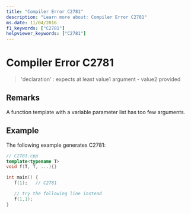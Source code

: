 ```yaml
---
title: "Compiler Error C2781"
description: "Learn more about: Compiler Error C2781"
ms.date: 11/04/2016
f1_keywords: ["C2781"]
helpviewer_keywords: ["C2781"]
---
```

# Compiler Error C2781

> 'declaration' : expects at least value1 argument - value2 provided

## Remarks

A function template with a variable parameter list has too few arguments.

## Example

The following example generates C2781:

```cpp
// C2781.cpp
template<typename T>
void f(T, T, ...){}

int main() {
   f(1);   // C2781

   // try the following line instead
   f(1,1);
}
```
